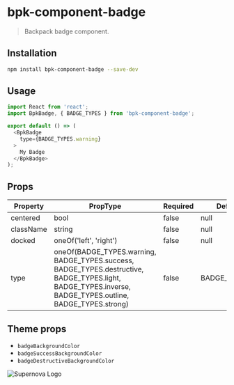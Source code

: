 # bpk-component-badge

> Backpack badge component.

## Installation

```sh
npm install bpk-component-badge --save-dev
```

## Usage

```js
import React from 'react';
import BpkBadge, { BADGE_TYPES } from 'bpk-component-badge';

export default () => (
  <BpkBadge
    type={BADGE_TYPES.warning}
  >
    My Badge
  </BpkBadge>
);
```

## Props

| Property  | PropType                                                                                                                                                 | Required | Default Value       |
| --------- | ---------------------------------------------------------------------------------------------------------------------------------------------------------| -------- | ------------------- |
| centered  | bool                                                                                                                                                     | false    | null                |
| className | string                                                                                                                                                   | false    | null                |
| docked    | oneOf('left', 'right')                                                                                                                                   | false    | null                |
| type      | oneOf(BADGE_TYPES.warning, BADGE_TYPES.success, BADGE_TYPES.destructive, BADGE_TYPES.light, BADGE_TYPES.inverse, BADGE_TYPES.outline, BADGE_TYPES.strong)| false    | BADGE_TYPES.warning |

## Theme props

* `badgeBackgroundColor`
* `badgeSuccessBackgroundColor`
* `badgeDestructiveBackgroundColor`


<img src="https://raw.githubusercontent.com/Skyscanner/backpack/no-jira-screenshots/decisions/lineheights.png" alt="Supernova Logo" style="max-width:100%;">
